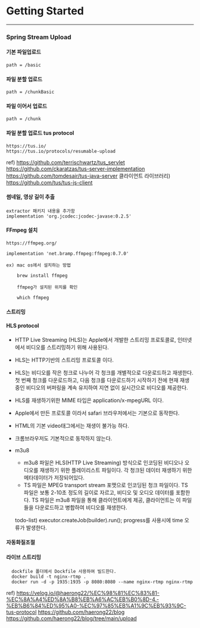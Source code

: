 # Getting Started

---

### Spring Stream Upload


#### 기본 파일업로드
    path = /basic

#### 파일 분할 업로드
    path = /chunkBasic

#### 파일 이어서 업로드
    path = /chunk

#### 파일 분할 업로드 tus protocol

    https://tus.io/
    https://tus.io/protocols/resumable-upload

ref) https://github.com/terrischwartz/tus_servlet
https://github.com/ckaratzas/tus-server-implementation
https://github.com/tomdesair/tus-java-server
클라이언트 라이브러리) https://github.com/tus/tus-js-client

#### 썸네일, 영상 길이 추출

    extractor 패키지 내용을 추가함 
    implementation 'org.jcodec:jcodec-javase:0.2.5'

#### FFmpeg 설치

    https://ffmpeg.org/

    implementation 'net.bramp.ffmpeg:ffmpeg:0.7.0'

    ex) mac os에서 설치하는 방법

        brew install ffmpeg

        ffmpeg가 설치된 위치를 확인

        which ffmpeg

#### 스트리밍

#### HLS protocol
 * HTTP Live Streaming (HLS)는 Apple에서 개발한 스트리밍 프로토콜로, 인터넷에서 비디오를 스트리밍하기 위해 사용된다.
 * HLS는 HTTP기반의 스트리밍 프로토콜 이다.
 * HLS는 비디오를 작은 청크로 나누어 각 청크를 개별적으로 다운로드하고 재생한다.첫 번째 청크를 다운로드하고, 다음 청크를 다운로드하기 시작하기 전에 현재 재생 중인 비디오의 버퍼링을 계속 유지하여 지연 없이 실시간으로 비디오를 제공한다.
 * HLS를 재생하기위한 MIME 타입은 application/x-mpegURL 이다.
 * Apple에서 만든 프로토콜 이라서 safari 브라우저에서는 기본으로 동작한다.
 * HTML의 기본 video태그에서는 재생이 불가능 하다.
 * 크롬브라우저도 기본적으로 동작하지 않는다.   
 * m3u8
    - m3u8 파일은 HLS(HTTP Live Streaming) 방식으로 인코딩된 비디오나 오디오를 재생하기 위한 플레이리스트 파일이다.
      각 청크된 데이터 재생하기 위한 메타데이터가 저장되어있다.
    - TS 파일은 MPEG transport stream 포맷으로 인코딩된 청크 파일이다.
      TS 파일은 보통 2-10초 정도의 길이로 자르고, 비디오 및 오디오 데이터를 포함한다.
      TS 파일은 m3u8 파일을 통해 클라이언트에게 제공, 클라이언트는 이 파일들을 다운로드하고 병합하여 비디오를 재생한다. 
 

    todo-list) executor.createJob(builder).run();
               progress를 사용시에 time 오류가 발생한다. 

#### 자동화질조절


#### 라이브 스트리밍
      dockfile 폴더에서 Dockfile 사용하여 빌드한다.
      docker build -t nginx-rtmp .
      docker run -d -p 1935:1935 -p 8080:8080 --name nginx-rtmp nginx-rtmp 





ref) https://velog.io/@haerong22/%EC%98%81%EC%83%81-%EC%8A%A4%ED%8A%B8%EB%A6%AC%EB%B0%8D-4.-%EB%B6%84%ED%95%A0-%EC%97%85%EB%A1%9C%EB%93%9C-tus-protocol
https://github.com/haerong22/blog
https://github.com/haerong22/blog/tree/main/upload